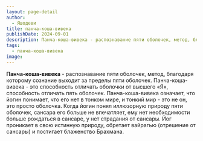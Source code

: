 ```yaml
---
layout: page-detail
author:
  - Яшодеви
title: панча-коша-вивека
publishDate: 2024-09-01
description: Панча-коша-вивека - распознавание пяти оболочек, метод, благодаря которому сознание выходит за пределы пяти оболочек.
tags:
  - панча-коша-вивека
image:
---
```

**Панча-коша-вивека** - распознавание пяти оболочек, метод, благодаря которому сознание выходит за пределы пяти оболочек.
Панча-коша-вивека - это способность отличать оболочки от высшего «Я», способность отличать пять оболочек. Панча-коша-вивека означает, что йогин понимает, что его нет в тонком мире, и тонкий мир - это не он, это просто оболочка. Когда йогин понял иллюзорную природу пяти оболочек, сансара его больше не впечатляет, ему нет необходимости больше рождаться в сансаре, у нет страдания от сансары. Йог проникает в свою истинную природу, обретает вайрагью (отрешение от сансары) и постигает блаженство Брахмана.


